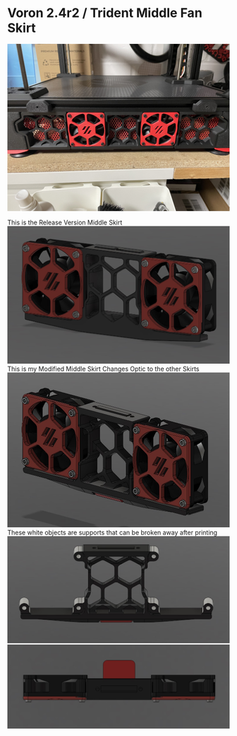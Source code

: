 # Voron 2.4r2 / Trident Middle Fan Skirt
![](/images/Middle%20Skirt%20Installed.jpg)

This is the Release Version Middle Skirt
![](/images/Middle%20Skirt%20Release%20Version.jpg)
This is my Modified Middle Skirt
Changes Optic to the other Skirts
![](/images/Middle%20Skirt%20Image2.jpg)
These white objects are supports that can be broken away after printing
![](/images/Middle%20Skirt%20Image1.jpg)
![](/images/Middle%20Skirt%20Image3.jpg)
